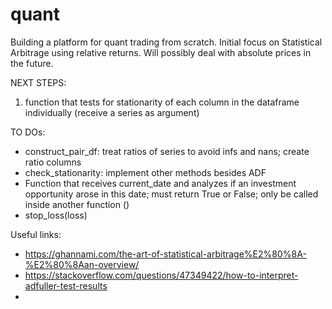# quant

Building a platform for quant trading from scratch. Initial focus on Statistical Arbitrage using relative returns. Will possibly deal with absolute prices in the future.

NEXT STEPS:
1) function that tests for stationarity of each column in the dataframe individually (receive a series as argument)

TO DOs:

- construct_pair_df: treat ratios of series to avoid infs and nans; create ratio columns
- check_stationarity: implement other methods besides ADF
- Function that receives current_date and analyzes if an investment opportunity arose in this date; must return True or False; only be called inside another function ()
- stop_loss(loss)

Useful links:

- https://ghannami.com/the-art-of-statistical-arbitrage%E2%80%8A-%E2%80%8Aan-overview/
- https://stackoverflow.com/questions/47349422/how-to-interpret-adfuller-test-results
- 